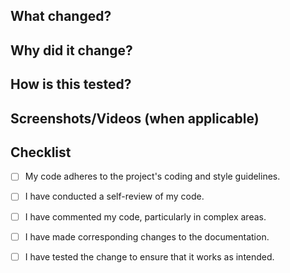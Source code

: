 ## What changed?
<!-- Provide a clear description for the change -->

## Why did it change?
<!--A brief overview of why the change being added. Explain the functionality and its intended purpose. -->

## How is this tested?
<!-- Describe your approach to testing the feature. -->

## Screenshots/Videos (when applicable)

<!-- Attach screenshots or videos demonstrating the new feature in action. -->

## Checklist

- [ ] My code adheres to the project's coding and style guidelines.
- [ ] I have conducted a self-review of my code.
- [ ] I have commented my code, particularly in complex areas.
- [ ] I have made corresponding changes to the documentation.
- [ ] I have tested the change to ensure that it works as intended.

